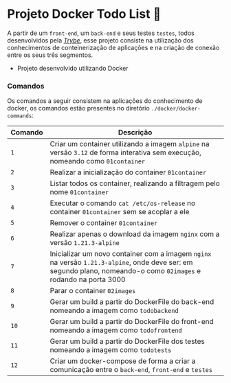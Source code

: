 # Projeto Docker Todo List 🐳

A partir de um `front-end`, um `back-end` e seus testes `testes`, todos desenvolvidos pela _[Trybe](https://www.betrybe.com/)_, esse projeto consiste na utilização dos conhecimentos de conteinerização de aplicações e na criação de conexão entre os seus três segmentos.

* Projeto desenvolvido utilizando Docker

### Comandos
Os comandos a seguir consistem na aplicações do conhecimento de docker, os comandos estão presentes no diretório `./docker/docker-commands`:

| Comando | Descrição |
|---|---|
| `1` | Criar um container utilizando a imagem `alpine` na versão `3.12` de forma interativa sem execução, nomeando como `01container` |
| `2` | Realizar a inicialização do container `01container` |
| `3` | Listar todos os container, realizando a filtragem pelo nome `01container` |
| `4` | Executar o comando `cat /etc/os-release` no container `01container` sem se acoplar a ele |
| `5` | Remover o container `01container` |
| `6` | Realizar apenas o download da imagem `nginx` com a versão `1.21.3-alpine` |
| `7` | Inicializar um novo container com a imagem `nginx` na versão `1.21.3-alpine`, onde deve ser: em segundo plano, nomeando-o como `02images` e rodando na porta 3000 |
| `8` | Parar o container `02images` |
| `9` | Gerar um build a partir do DockerFile do back-end nomeando a imagem como `todobackend` |
| `10` | Gerar um build a partir do DockerFile do front-end nomeando a imagem como `todofrontend`  |
| `11` | Gerar um build a partir do DockerFile dos testes nomeando a imagem como `todotests` |
| `12` | Criar um docker-compose de forma a criar a comunicação entre o `back-end`, `front-end` e `testes` |
